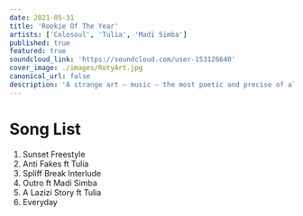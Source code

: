 ```yaml
---
date: 2021-05-31
title: 'Rookie Of The Year'
artists: ['Colosoul', 'Tulia', 'Madi Simba']
published: true
featured: true
soundcloud_link: 'https://soundcloud.com/user-153126640'
cover_image: ./images/RotyArt.jpg
canonical_url: false
description: 'A strange art – music – the most poetic and precise of all the arts, vague as a dream and precise as algebra'
---
```


# Song List

1. Sunset Freestyle
2. Anti Fakes ft Tulia
3. Spliff Break Interlude
4. Outro ft Madi Simba
5. A Lazizi Story ft Tulia
6. Everyday
